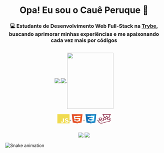 <h1 align="center"> Opa! Eu sou o Cauê Peruque 👋 </h1>

<h3 align="center"> 💻 Estudante de Desenvolvimento Web Full-Stack na <a href="https://www.betrybe.com/" target="_blank">Trybe</a>, buscando aprimorar minhas experiências e me apaixonando cada vez mais por códigos</h3>

##


<div align="center">
  <a href="https://github.com/caueperuque">
  <img height="180em"   align="center" src="https://github-readme-stats.vercel.app/api?username=caueperuque&show_icons=true&theme=react&include_all_commits=true&count_private=true"/>
  <img height="180em"  align="center" src="https://github-readme-stats.vercel.app/api/top-langs/?username=caueperuque&layout=compact&langs_count=7&theme=react" />

  <img align="center" width="148" height="180" src="https://media1.tenor.com/images/68e8337fb4eb7e40645d832c64762a8b/tenor.gif?itemid=19443613">
</div>

<div style="display: inline_block" align="center"><br>
  <img align="center" alt="Caue-Js" height="30" width="40" src="https://raw.githubusercontent.com/devicons/devicon/master/icons/javascript/javascript-plain.svg">
  <img align="center" alt="Caue-HTML" height="30" width="40" src="https://raw.githubusercontent.com/devicons/devicon/master/icons/html5/html5-original.svg">
  <img align="center" alt="Caue-CSS" height="30" width="40" src="https://raw.githubusercontent.com/devicons/devicon/master/icons/css3/css3-original.svg">
  <img align="center" alt="Caue-JEST" height="30" width="40" src="https://raw.githubusercontent.com/devicons/devicon/master/icons/jest/jest-plain.svg">
</div>

##

<div align="center"> 
  <a href="https://www.instagram.com/caue.peruque" target="_blank"><img src="https://img.shields.io/badge/-Instagram-%23E4405F?style=for-the-badge&logo=instagram&logoColor=white" target="_blank"></a> 
  <a href="https://www.linkedin.com/in/caueperuque/" target="_blank"><img src="https://img.shields.io/badge/-LinkedIn-%230077B5?style=for-the-badge&logo=linkedin&logoColor=white" target="_blank"></a> 
</div>

![Snake animation](https://github.com/caueperuque/caueperuque/blob/output/github-contribution-grid-snake.svg)

  
